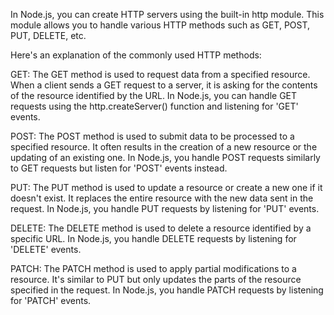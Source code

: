 In Node.js, you can create HTTP servers using the built-in http module. This module allows you to handle various HTTP methods such as GET, POST, PUT, DELETE, etc.

Here's an explanation of the commonly used HTTP methods:

GET: The GET method is used to request data from a specified resource. When a client sends a GET request to a server, it is asking for the contents of the resource identified by the URL. In Node.js, you can handle GET requests using the http.createServer() function and listening for 'GET' events.

POST: The POST method is used to submit data to be processed to a specified resource. It often results in the creation of a new resource or the updating of an existing one. In Node.js, you handle POST requests similarly to GET requests but listen for 'POST' events instead.

PUT: The PUT method is used to update a resource or create a new one if it doesn't exist. It replaces the entire resource with the new data sent in the request. In Node.js, you handle PUT requests by listening for 'PUT' events.

DELETE: The DELETE method is used to delete a resource identified by a specific URL. In Node.js, you handle DELETE requests by listening for 'DELETE' events.

PATCH: The PATCH method is used to apply partial modifications to a resource. It's similar to PUT but only updates the parts of the resource specified in the request. In Node.js, you handle PATCH requests by listening for 'PATCH' events.